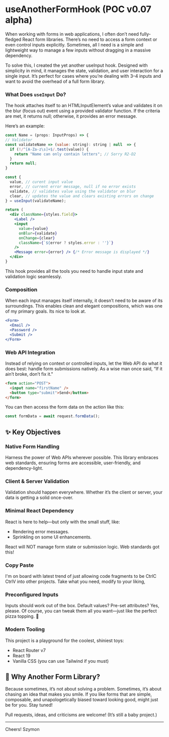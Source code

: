 # useAnotherFormHook (POC v0.07 alpha)

When working with forms in web applications, I often don’t need fully-fledged React form libraries. There’s no need to access a form context or even control inputs explicitly. Sometimes, all I need is a simple and lightweight way to manage a few inputs without dragging in a massive dependency.

To solve this, I created the yet another useInput hook. Designed with simplicity in mind, it manages the state, validation, and user interaction for a single input. It’s perfect for cases where you’re dealing with 3–4 inputs and want to avoid the overhead of a full form library.

### What Does `useInput` Do?

The hook attaches itself to an HTMLInputElement’s value and validates it on the blur (focus out) event using a provided validator function. If the criteria are met, it returns null; otherwise, it provides an error message.

Here’s an example:
```jsx
const Name = (props: InputProps) => {
// Validator
const validateName => (value: string): string | null  => {
  if (!/^[A-Za-z\s]+$/.test(value)) {
    return "Name can only contain letters"; // Sorry R2-D2 
  }
  return null;
}

const {
  value, // curent input value
  error, // current error message, null if no error exists
  validate, // validates value using the validator on blur
  clear, // updates the value and clears existing errors on change
} = useInput(validateName);

return (
  <div className={styles.field}>
    <Label />
    <input
      value={value}
      onBlur={validate}
      onChange={clear}
      className={`${error ? styles.error : ''}`}
    />
    <Message error={error} /> {/* Error message is displayed */}
  </div>
}
```

This hook provides all the tools you need to handle input state and validation logic seamlessly.

### Composition

When each input manages itself internally, it doesn’t need to be aware of its surroundings. This enables clean and elegant compositions, which was one of my primary goals. Its nice to look at.

```jsx
<Form>
  <Email />
  <Password />
  <Submit />
</Form>
```

### Web API Integration

Instead of relying on context or controlled inputs, let the Web API do what it does best: handle form submissions natively. As a wise man once said, “If it ain’t broke, don’t fix it." 

```html
<form action="POST">
  <input name="firstName" />
  <button type="submit">Send</button>
</form>
```
You can then access the form data on the action like this:

```js
const formData = await request.formData();
```

## ✨ Key Objectives

### Native Form Handling

Harness the power of Web APIs wherever possible. This library embraces web standards, ensuring forms are accessible, user-friendly, and dependency-light.

### Client & Server Validation

Validation should happen everywhere. Whether it’s the client or server, your data is getting a solid once-over.

### Minimal React Dependency

React is here to help—but only with the small stuff, like:
- Rendering error messages.
- Sprinkling on some UI enhancements.

React will NOT manage form state or submission logic. Web standards got this!

### Copy Paste

I'm on board with latest trend of just allowing code fragments to be CtrlC CtrlV into other projects. Take what you need, modify to your liking, 

### Preconfigured Inputs

Inputs should work out of the box. Default values? Pre-set attributes? Yes, please. Of course, you can tweak them all you want—just like the perfect pizza topping. 🍕

### Modern Tooling

This project is a playground for the coolest, shiniest toys:
-	React Router v7
- React 19
- Vanilla CSS (you can use Tailwind if you must)

## 🌟 Why Another Form Library?

Because sometimes, it’s not about solving a problem. Sometimes, it’s about chasing an idea that makes you smile. If you like forms that are simple, composable, and unapologetically biased toward looking good, might just be for you. Stay tuned!

Pull requests, ideas, and criticisms are welcome!
(It’s still a baby project.)

---

Cheers!
Szymon
